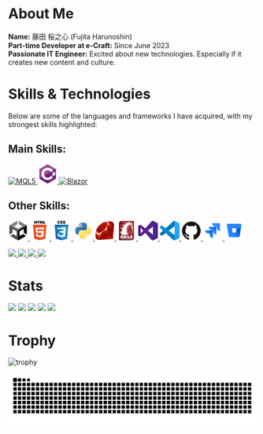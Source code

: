 <h1 align="left">About Me</h1>
<p>
  <strong>Name:</strong> 藤田 桜之心 (Fujita Harunoshin)<br>
  <strong>Part-time Developer at e-Craft:</strong> Since June 2023<br>
  <strong>Passionate IT Engineer:</strong> Excited about new technologies. Especially if it creates new content and culture.
</p>

<h1 align="left">Skills & Technologies</h1>
<p>
  Below are some of the languages and frameworks I have acquired, with my strongest skills highlighted:
</p>

<h2 align="left">Main Skills:</h2>
<p align="left">
  <a href="https://www.mql5.com/" target="_blank" rel="noreferrer">
    <img src="http://upload.wikimedia.org/wikipedia/commons/b/b1/MQL5_Community_Logo.png" alt="MQL5" width="40" height="40"/>
  </a>
   <a href="https://docs.microsoft.com/en-us/dotnet/csharp/" target="_blank" rel="noreferrer"> 
      <img src="https://raw.githubusercontent.com/devicons/devicon/master/icons/csharp/csharp-original.svg" alt="C#" width="40" height="40"/> 
   </a>
   <a href="https://dotnet.microsoft.com/apps/aspnet/web-apps/blazor" target="_blank" rel="noreferrer"> 
      <img src="https://upload.wikimedia.org/wikipedia/commons/thumb/d/d0/Blazor.png/800px-Blazor.png" alt="Blazor" width="40" height="40"/> 
   </a>
</p>

<h2 align="left">Other Skills:</h2>
<p align="left">
   <a href="https://unity.com/" target="_blank" rel="noreferrer"> 
      <img src="https://raw.githubusercontent.com/devicons/devicon/master/icons/unity/unity-original.svg" alt="Unity" width="40" height="40"/> 
   </a>
   <a href="https://developer.mozilla.org/en-US/docs/Web/HTML" target="_blank" rel="noreferrer"> 
      <img src="https://raw.githubusercontent.com/devicons/devicon/master/icons/html5/html5-original-wordmark.svg" alt="HTML5" width="40" height="40"/> 
   </a>
   <a href="https://developer.mozilla.org/en-US/docs/Web/CSS" target="_blank" rel="noreferrer"> 
      <img src="https://raw.githubusercontent.com/devicons/devicon/master/icons/css3/css3-original-wordmark.svg" alt="CSS3" width="40" height="40"/> 
   </a>
   <a href="https://www.python.org" target="_blank" rel="noreferrer"> 
      <img src="https://raw.githubusercontent.com/devicons/devicon/master/icons/python/python-original.svg" alt="Python" width="40" height="40"/> 
   </a>
   <a href="https://www.ruby-lang.org/en/" target="_blank" rel="noreferrer"> 
      <img src="https://raw.githubusercontent.com/devicons/devicon/master/icons/ruby/ruby-original.svg" alt="Ruby" width="40" height="40"/> 
   </a>
   <a href="https://rubyonrails.org" target="_blank" rel="noreferrer"> 
      <img src="https://raw.githubusercontent.com/devicons/devicon/master/icons/rails/rails-original-wordmark.svg" alt="Ruby on Rails" width="40" height="40"/> 
   </a>
   <a href="https://visualstudio.microsoft.com/" target="_blank" rel="noreferrer"> 
      <img src="https://raw.githubusercontent.com/devicons/devicon/master/icons/visualstudio/visualstudio-plain.svg" alt="Visual Studio" width="40" height="40"/> 
   </a>
   <a href="https://code.visualstudio.com/" target="_blank" rel="noreferrer"> 
      <img src="https://raw.githubusercontent.com/devicons/devicon/master/icons/vscode/vscode-original.svg" alt="VS Code" width="40" height="40"/> 
   </a>
   <a href="https://github.com" target="_blank" rel="noreferrer"> 
      <img src="https://raw.githubusercontent.com/devicons/devicon/master/icons/github/github-original.svg" alt="GitHub" width="40" height="40"/> 
   </a>
   <a href="https://www.atlassian.com/software/jira" target="_blank" rel="noreferrer"> 
      <img src="https://raw.githubusercontent.com/devicons/devicon/master/icons/jira/jira-original.svg" alt="Jira" width="40" height="40"/> 
   </a>
   <a href="https://bitbucket.org/" target="_blank" rel="noreferrer">
      <img src="https://raw.githubusercontent.com/devicons/devicon/master/icons/bitbucket/bitbucket-original.svg" alt="Bitbucket" width="40" height="40"/> 
   </a>
</p>

<p align="left">
  <a href="https://github.com/Fujita-Harunoshin">
    <img height="20" src="https://komarev.com/ghpvc/?username=Fujita-Harunoshin" />
  </a>
  <a href="https://github.com/Fujita-Harunoshin">
    <img height="20" src="https://img.shields.io/github/followers/Fujita-Harunoshin?label=follow&logo=github&style=flat" />
  </a>
  <a href="http://qiita.com/Fharu">
    <img height="20" src="https://qiita-badge.apiapi.app/s/FHaru/posts.svg" />
  </a>
  <a href="http://qiita.com/Fharu">
    <img height="20" src="https://qiita-badge.apiapi.app/s/FHaru/contributions.svg" />
  </a>
</p>

<h1 align="left">Stats</h1>

![](http://github-profile-summary-cards.vercel.app/api/cards/profile-details?username=Fujita-Harunoshin&theme=gruvbox)
![](http://github-profile-summary-cards.vercel.app/api/cards/repos-per-language?username=Fujita-Harunoshin&theme=gruvbox)
![](http://github-profile-summary-cards.vercel.app/api/cards/most-commit-language?username=Fujita-Harunoshin&theme=gruvbox)
![](http://github-profile-summary-cards.vercel.app/api/cards/stats?username=Fujita-Harunoshin&theme=gruvbox)
![](http://github-profile-summary-cards.vercel.app/api/cards/productive-time?username=Fujita-Harunoshin&theme=gruvbox&utcOffset=9)

<h1 align="left">Trophy</h1>

![trophy](https://github-profile-trophy.vercel.app/?username=Fujita-Harunoshin&theme=gruvbox)

![](https://raw.githubusercontent.com/fujita-harunoshin/Fujita-Harunoshin/output/github-contribution-grid-snake.svg)
